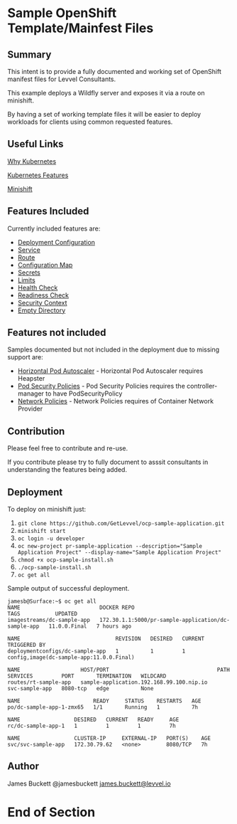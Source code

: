 # Sample OpenShift Template/Mainfest Files

## Summary

This intent is to provide a fully documented and working set of OpenShift manifest files for Levvel Consultants.

This example deploys a Wildfly server and exposes it via a route on minishift.

By having a set of working template files it will be easier to deploy workloads for clients using common requested features.

## Useful Links

[Why Kubernetes](https://cloud.google.com/kubernetes-engine/kubernetes-comic)

[Kubernetes Features](https://deis.com/blog/2016/kubernetes-illustrated-guide)

[Minishift](https://docs.openshift.org/latest/minishift/getting-started/installing.html)

## Features Included

Currently included features are:
* [Deployment Configuration](https://docs.openshift.com/container-platform/3.9/dev_guide/deployments/how_deployments_work.html)
* [Service](https://kubernetes.io/docs/concepts/services-networking/service)
* [Route](https://docs.openshift.com/container-platform/3.9/architecture/networking/routes.html)
* [Configuration Map](https://kubernetes.io/docs/tasks/configure-pod-container/configure-pod-configmap)
* [Secrets](https://kubernetes.io/docs/concepts/configuration/secret)
* [Limits](https://kubernetes.io/docs/concepts/configuration/manage-compute-resources-container)
* [Health Check](https://kubernetes.io/docs/tasks/configure-pod-container/configure-liveness-readiness-probes)
* [Readiness Check](https://kubernetes.io/docs/tasks/configure-pod-container/configure-liveness-readiness-probes)
* [Security Context](https://kubernetes.io/docs/tasks/configure-pod-container/security-context)
* [Empty Directory](https://kubernetes.io/docs/concepts/storage/volumes/#emptydir)

## Features not included

Samples documented but not included in the deployment due to missing support are:
* [Horizontal Pod Autoscaler](https://kubernetes.io/docs/tasks/run-application/horizontal-pod-autoscale) - Horizontal Pod Autoscaler requires Heapster
* [Pod Security Policies](https://kubernetes.io/docs/concepts/policy/pod-security-policy) - Pod Security Policies requires the controller-manager to have PodSecurityPolicy
* [Network Policies](https://kubernetes.io/docs/concepts/services-networking/network-policies) - Network Policies requires of Container Network Provider

## Contribution

Please feel free to contribute and re-use.

If you contribute please try to fully document to asssit consultants in understanding the features being added.

## Deployment

To deploy on minishift just:

1. `git clone https://github.com/GetLevvel/ocp-sample-application.git`
2. `minishift start`
3. `oc login -u developer`
4. `oc new-project pr-sample-application --description="Sample Application Project" --display-name="Sample Application Project"`
5. `chmod +x ocp-sample-install.sh`
6. `./ocp-sample-install.sh`
7. `oc get all`

Sample output of successful deployment.

```
jamesb@Surface:~$ oc get all
NAME                         DOCKER REPO                                           TAGS           UPDATED
imagestreams/dc-sample-app   172.30.1.1:5000/pr-sample-application/dc-sample-app   11.0.0.Final   7 hours ago

NAME                              REVISION   DESIRED   CURRENT   TRIGGERED BY
deploymentconfigs/dc-sample-app   1          1         1         config,image(dc-sample-app:11.0.0.Final)

NAME                   HOST/PORT                                  PATH      SERVICES         PORT       TERMINATION   WILDCARD
routes/rt-sample-app   sample-application.192.168.99.100.nip.io             svc-sample-app   8080-tcp   edge          None

NAME                       READY     STATUS    RESTARTS   AGE
po/dc-sample-app-1-zmx65   1/1       Running   1          7h

NAME                 DESIRED   CURRENT   READY     AGE
rc/dc-sample-app-1   1         1         1         7h

NAME                 CLUSTER-IP     EXTERNAL-IP   PORT(S)    AGE
svc/svc-sample-app   172.30.79.62   <none>        8080/TCP   7h

```
## Author
James Buckett
@jamesbuckett
james.buckett@levvel.io


# End of Section
